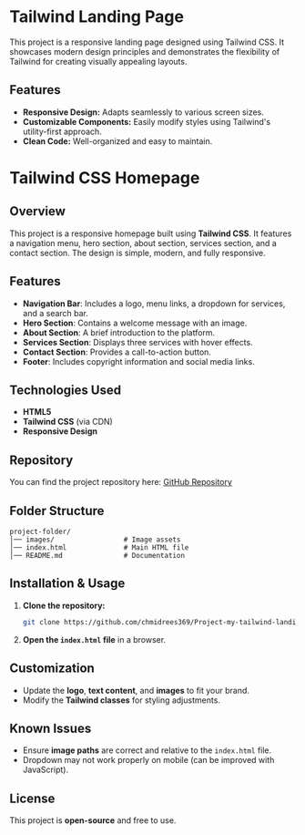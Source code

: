 # Tailwind Landing Page

This project is a responsive landing page designed using Tailwind CSS. It showcases modern design principles and demonstrates the flexibility of Tailwind for creating visually appealing layouts. 

## Features

- **Responsive Design:** Adapts seamlessly to various screen sizes.
- **Customizable Components:** Easily modify styles using Tailwind's utility-first approach.
- **Clean Code:** Well-organized and easy to maintain.
# Tailwind CSS Homepage

## Overview
This project is a responsive homepage built using **Tailwind CSS**. It features a navigation menu, hero section, about section, services section, and a contact section. The design is simple, modern, and fully responsive.

## Features
- **Navigation Bar**: Includes a logo, menu links, a dropdown for services, and a search bar.
- **Hero Section**: Contains a welcome message with an image.
- **About Section**: A brief introduction to the platform.
- **Services Section**: Displays three services with hover effects.
- **Contact Section**: Provides a call-to-action button.
- **Footer**: Includes copyright information and social media links.

## Technologies Used
- **HTML5**
- **Tailwind CSS** (via CDN)
- **Responsive Design**

## Repository
You can find the project repository here:
[GitHub Repository](https://github.com/chmidrees369/Project-my-tailwind-landing-page)

## Folder Structure
```
project-folder/
│── images/                 # Image assets
│── index.html              # Main HTML file
│── README.md               # Documentation
```

## Installation & Usage
1. **Clone the repository:**
   ```sh
   git clone https://github.com/chmidrees369/Project-my-tailwind-landing-page.git
   ```
2. **Open the `index.html` file** in a browser.

## Customization
- Update the **logo**, **text content**, and **images** to fit your brand.
- Modify the **Tailwind classes** for styling adjustments.

## Known Issues
- Ensure **image paths** are correct and relative to the `index.html` file.
- Dropdown may not work properly on mobile (can be improved with JavaScript).

## License
This project is **open-source** and free to use.


